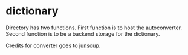 # dictionary

Directory has two functions. First function is to host the autoconverter. Second function is to be a backend storage for the dictionary.

Credits for converter goes to [junsoup](https://github.com/junsoup).
